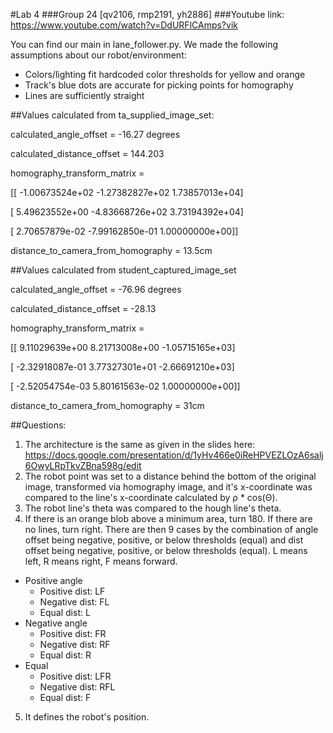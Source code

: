#Lab 4
###Group 24 [qv2106, rmp2191, yh2886]
###Youtube link: https://www.youtube.com/watch?v=DdURFlCAmps?vik

You can find our main in lane_follower.py.
We made the following assumptions about our robot/environment: 
- Colors/lighting fit hardcoded color thresholds for yellow and orange
- Track's blue dots are accurate for picking points for homography
- Lines are sufficiently straight

##Values calculated from ta_supplied_image_set:

calculated_angle_offset = -16.27 degrees

calculated_distance_offset = 144.203

homography_transform_matrix = 

[[ -1.00673524e+02  -1.27382827e+02   1.73857013e+04]
 
 [  5.49623552e+00  -4.83668726e+02   3.73194392e+04]
 
 [  2.70657879e-02  -7.99162850e-01   1.00000000e+00]]

distance_to_camera_from_homography = 13.5cm


##Values calculated from student_captured_image_set

calculated_angle_offset =  -76.96 degrees

calculated_distance_offset =  -28.13

homography_transform_matrix = 

[[  9.11029639e+00   8.21713008e+00  -1.05715165e+03]

 [ -2.32918087e-01   3.77327301e+01  -2.66691210e+03]
 
 [ -2.52054754e-03   5.80161563e-02   1.00000000e+00]]
 
distance_to_camera_from_homography = 31cm


##Questions:
1) The architecture is the same as given in the slides here: https://docs.google.com/presentation/d/1yHv466e0iReHPVEZLOzA6salj6OwyLRpTkvZBna598g/edit
2) The robot point was set to a distance behind the bottom of the original image, transformed via homography image, and it's x-coordinate was compared to the line's x-coordinate calculated by ρ * cos(Θ). 
3) The robot line's theta was compared to the hough line's theta.
4) If there is an orange blob above a minimum area, turn 180. If there are no lines, turn right. There are then 9 cases by the combination of angle offset being negative, positive, or below thresholds (equal) and dist offset being negative, positive, or below thresholds (equal). L means left, R means right, F means forward.
- Positive angle
  - Positive dist: LF
  - Negative dist: FL
  - Equal    dist: L
- Negative angle
  - Positive dist: FR
  - Negative dist: RF
  - Equal    dist: R
- Equal
  - Positive dist: LFR
  - Negative dist: RFL
  - Equal    dist: F
5) It defines the robot's position.
